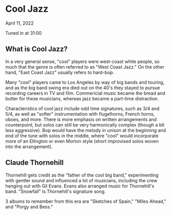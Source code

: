# Cool Jazz
April 11, 2022

Tuned in at 31:00

## What is Cool Jazz?
In a very general sense, "cool" players were west-coast white people, so much that the genre is often referred to as "West Coast Jazz." On the other hand, "East Coast Jazz" usually refers to hard-bop.

Many "cool" players came to Los Angeles by way of big bands and touring, and as the big band swing era died out on the 40's they stayed to pursue recording careers in TV and film. Commericial music became the bread and butter for these musicians, whereas jazz became a part-time distraction.

Characteristics of cool jazz include odd time signatures, such as 3/4 and 5/4, as well as "softer" instrumentation with flugelhorns, French horns, oboes, and more. There is more emphasis on written arrangements and counterpoint, but solos can still be very harmonically complex (though a bit less aggressive). Bop would have the melody in unison at the beginning and end of the tune with solos in the middle, where "cool" would incorporate more of an Ellington or even Morton style (short improvised solos woven into the arrangement).

## Claude Thornehill
Thornehill gets credit as the "father of the cool big band," experimenting with gentler sound and influenced a lot of musicians, including the crew hanging out with Gil Evans. Evans also arranged music for Thornehill's band. "Snowfall" is Thornehill's signature song.

3 albums to remember from this era are "Sketches of Spain," "Miles Ahead," and "Porgy and Bess."